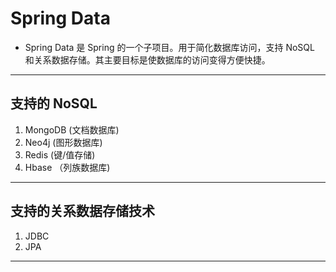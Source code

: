 # Spring Data
- Spring Data 是 Spring 的一个子项目。用于简化数据库访问，支持 NoSQL 和关系数据存储。其主要目标是使数据库的访问变得方便快捷。
---
## 支持的 NoSQL
1. MongoDB (文档数据库)
2. Neo4j (图形数据库)
3. Redis (键/值存储)
4. Hbase （列族数据库)
---
## 支持的关系数据存储技术
1. JDBC
2. JPA
---
